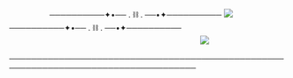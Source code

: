         ──────────✦•── . ⛓️ . ──•✦──────────  ![](https://komarev.com/ghpvc/?username=yvoisen&color=green&style=for-the-badge&label=+E+Y+E+S🐍+&base=4274)  ──────────✦•── . ⛓️ . ──•✦──────────
  
  
  
                                      ![](https://cdn.discordapp.com/attachments/934596480310853685/1410411775404540074/Untitled136_20250828005228.png?ex=68cb49d3&is=68c9f853&hm=5d04fe2bfbef157ab918f1099aaf9d99e9214529329627ffbd5a77f04677384b&=&format=webp&quality=lossless&width=500&height=500)


────────────────────────────────────────────────────────────────────────────────────
